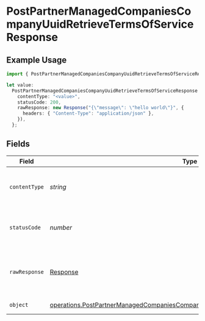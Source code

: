 # PostPartnerManagedCompaniesCompanyUuidRetrieveTermsOfServiceResponse

## Example Usage

```typescript
import { PostPartnerManagedCompaniesCompanyUuidRetrieveTermsOfServiceResponse } from "@gusto/embedded-api/models/operations/postpartnermanagedcompaniescompanyuuidretrievetermsofservice.js";

let value:
  PostPartnerManagedCompaniesCompanyUuidRetrieveTermsOfServiceResponse = {
    contentType: "<value>",
    statusCode: 200,
    rawResponse: new Response("{\"message\": \"hello world\"}", {
      headers: { "Content-Type": "application/json" },
    }),
  };
```

## Fields

| Field                                                                                                                                                                                      | Type                                                                                                                                                                                       | Required                                                                                                                                                                                   | Description                                                                                                                                                                                |
| ------------------------------------------------------------------------------------------------------------------------------------------------------------------------------------------ | ------------------------------------------------------------------------------------------------------------------------------------------------------------------------------------------ | ------------------------------------------------------------------------------------------------------------------------------------------------------------------------------------------ | ------------------------------------------------------------------------------------------------------------------------------------------------------------------------------------------ |
| `contentType`                                                                                                                                                                              | *string*                                                                                                                                                                                   | :heavy_check_mark:                                                                                                                                                                         | HTTP response content type for this operation                                                                                                                                              |
| `statusCode`                                                                                                                                                                               | *number*                                                                                                                                                                                   | :heavy_check_mark:                                                                                                                                                                         | HTTP response status code for this operation                                                                                                                                               |
| `rawResponse`                                                                                                                                                                              | [Response](https://developer.mozilla.org/en-US/docs/Web/API/Response)                                                                                                                      | :heavy_check_mark:                                                                                                                                                                         | Raw HTTP response; suitable for custom response parsing                                                                                                                                    |
| `object`                                                                                                                                                                                   | [operations.PostPartnerManagedCompaniesCompanyUuidRetrieveTermsOfServiceResponseBody](../../models/operations/postpartnermanagedcompaniescompanyuuidretrievetermsofserviceresponsebody.md) | :heavy_minus_sign:                                                                                                                                                                         | Example response                                                                                                                                                                           |